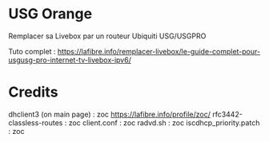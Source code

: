 # USG Orange
Remplacer sa Livebox par un routeur Ubiquiti USG/USGPRO

Tuto complet : https://lafibre.info/remplacer-livebox/le-guide-complet-pour-usgusg-pro-internet-tv-livebox-ipv6/


# Credits
dhclient3 (on main page) : zoc https://lafibre.info/profile/zoc/
rfc3442-classless-routes : zoc
client.conf : zoc
radvd.sh : zoc
iscdhcp_priority.patch : zoc
